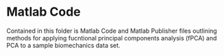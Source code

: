 # Matlab Code

Contained in this folder is Matlab Code and Matlab Publisher files outlining methods for applying fucntional principal components analysis (fPCA) and PCA to a sample biomechanics data set.
